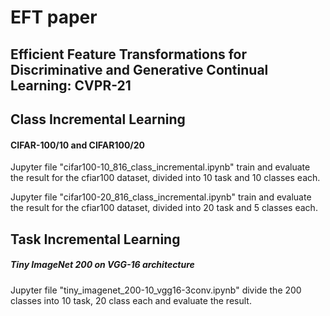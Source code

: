 # EFT paper
## Efficient Feature Transformations for Discriminative and Generative Continual Learning: CVPR-21


## Class Incremental Learning
#### CIFAR-100/10 and CIFAR100/20

Jupyter file "cifar100-10_816_class_incremental.ipynb" train and evaluate the result for the cfiar100 dataset, divided into 10 task and 10 classes each.

Jupyter file "cifar100-20_816_class_incremental.ipynb" train and evaluate the result for the cfiar100 dataset, divided into 20 task and 5 classes each.




## Task Incremental Learning 
##### Tiny ImageNet 200 on VGG-16 architecture

Jupyter file "tiny_imagenet_200-10_vgg16-3conv.ipynb" divide the 200 classes into 10 task, 20 class each and evaluate the result.

